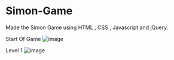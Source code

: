 # Simon-Game

Made the Simon Game using HTML , CSS , Javascript and jQuery.

Start Of Game
![image](https://user-images.githubusercontent.com/90140818/179403593-74de1fe0-9ae3-4b1f-ac9d-80487432e515.png)


Level 1
![image](https://user-images.githubusercontent.com/90140818/179403569-b67a1fb8-a8d2-4e7c-ba82-45cb3b374cbb.png)
